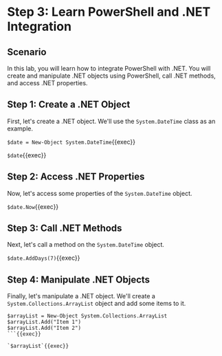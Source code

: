 # Step 3: Learn PowerShell and .NET Integration

## Scenario

In this lab, you will learn how to integrate PowerShell with .NET. You will create and manipulate .NET objects using PowerShell, call .NET methods, and access .NET properties.

## Step 1: Create a .NET Object

First, let's create a .NET object. We'll use the `System.DateTime` class as an example.

`$date = New-Object System.DateTime`{{exec}}

`$date`{{exec}}

## Step 2: Access .NET Properties

Now, let's access some properties of the `System.DateTime` object.


`$date.Now`{{exec}}

## Step 3: Call .NET Methods

Next, let's call a method on the `System.DateTime` object.

`$date.AddDays(7)`{{exec}}

## Step 4: Manipulate .NET Objects

Finally, let's manipulate a .NET object. We'll create a `System.Collections.ArrayList` object and add some items to it.

```
$arrayList = New-Object System.Collections.ArrayList
$arrayList.Add("Item 1")
$arrayList.Add("Item 2")
```{{exec}}

`$arrayList`{{exec}}
